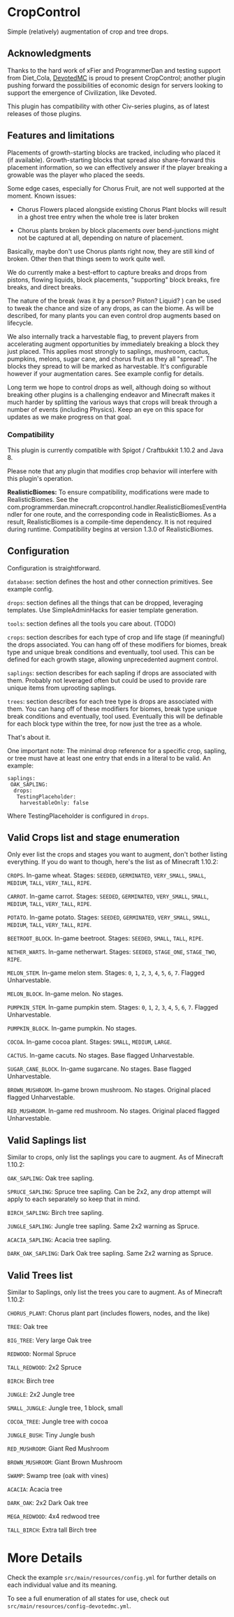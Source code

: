 CropControl
===========

Simple (relatively) augmentation of crop and tree drops.

## Acknowledgments

Thanks to the hard work of xFier and ProgrammerDan and testing support from Diet_Cola, [DevotedMC](https://www.devotedmc.com) is proud to present CropControl; another plugin pushing forward the possibilities of economic design for servers looking to support the emergence of Civilization, like Devoted. 

This plugin has compatibility with other Civ-series plugins, as of latest releases of those plugins.

## Features and limitations

Placements of growth-starting blocks are tracked, including who placed it (if available). Growth-starting blocks that spread also share-forward this placement information, so we can effectively answer if the player breaking a growable was the player who placed the seeds.

Some edge cases, especially for Chorus Fruit, are not well supported at the moment. Known issues:

* Chorus Flowers placed alongside existing Chorus Plant blocks will result in a ghost tree entry when the whole tree is later broken

* Chorus plants broken by block placements over bend-junctions might not be captured at all, depending on nature of placement.

Basically, maybe don't use Chorus plants right now, they are still kind of broken. Other then that things seem to work quite well.

We do currently make a best-effort to capture breaks and drops from pistons, flowing liquids, block placements, "supporting" block breaks,
fire breaks, and direct breaks. 

The nature of the break (was it by a person? Piston? Liquid? ) can be used to tweak the chance and size of any drops, as can the biome. As will
be described, for many plants you can even control drop augments based on lifecycle.

We also internally track a harvestable flag, to prevent players from accelerating augment opportunities by immediately breaking a block they just placed. This applies most strongly to saplings, mushroom, cactus, pumpkins, melons, sugar cane, and chorus fruit as they all "spread". The blocks they spread to will be marked as harvestable. It's configurable however if your augmentation cares. See example config for details.

Long term we hope to control drops as well, although doing so without breaking other plugins is a challenging endeavor and Minecraft makes it much harder by splitting the various ways that crops will break through a number of events (including Physics). Keep an eye on this space for updates as we make progress on that goal.

### Compatibility

This plugin is currently compatible with Spigot / Craftbukkit 1.10.2 and Java 8.

Please note that any plugin that modifies crop behavior will interfere with this plugin's operation.

**RealisticBiomes:** To ensure compatibility, modifications were made to RealisticBiomes. See the com.programmerdan.minecraft.cropcontrol.handler.RealisticBiomesEventHandler for one route, and the corresponding code in RealisticBiomes. As a result, RealisticBiomes is a compile-time dependency. It is not required during runtime. Compatibility begins at version 1.3.0 of RealisticBiomes.

## Configuration

Configuration is straightforward.

`database`: section defines the host and other connection primitives. See example config.

`drops`: section defines all the things that can be dropped, leveraging templates. Use SimpleAdminHacks for easier template generation.

`tools`: section defines all the tools you care about. (TODO)

`crops`: section describes for each type of crop and life stage (if meaningful) the drops associated.
  You can hang off of these modifiers for biomes, break type and unique break conditions and eventually, tool used.
  This can be defined for each growth stage, allowing unprecedented augment control.

`saplings`: section describes for each sapling if drops are associated with them. Probably not leveraged
  often but could be used to provide rare unique items from uprooting saplings.

`trees`: section describes for each tree type is drops are associated with them.
  You can hang off of these modifiers for biomes, break type unique break conditions and eventually, tool used.
  Eventually this will be definable for each block type within the tree, for now just the tree as a whole.

That's about it.

One important note: The minimal drop reference for a specific crop, sapling, or tree must have at least one entry that ends in a literal
 to be valid. An example:

```
saplings:
 OAK_SAPLING:
  drops:
   TestingPlaceholder:
    harvestableOnly: false
```

Where TestingPlaceholder is configured in `drops`. 

## Valid Crops list and stage enumeration

Only ever list the crops and stages you want to augment, don't bother listing everything. If you do want to though, here's the list as of
Minecraft 1.10.2:

`CROPS`. In-game wheat. Stages: `SEEDED`, `GERMINATED`, `VERY_SMALL`, `SMALL`, `MEDIUM`, `TALL`, `VERY_TALL`, `RIPE`.

`CARROT`. In-game carrot. Stages: `SEEDED`, `GERMINATED`, `VERY_SMALL`, `SMALL`, `MEDIUM`, `TALL`, `VERY_TALL`, `RIPE`.

`POTATO`. In-game potato. Stages: `SEEDED`, `GERMINATED`, `VERY_SMALL`, `SMALL`, `MEDIUM`, `TALL`, `VERY_TALL`, `RIPE`.

`BEETROOT_BLOCK`. In-game beetroot. Stages: `SEEDED`, `SMALL`, `TALL`, `RIPE`.

`NETHER_WARTS`. In-game netherwart. Stages: `SEEDED`, `STAGE_ONE`, `STAGE_TWO`, `RIPE`.

`MELON_STEM`. In-game melon stem. Stages: `0`, `1`, `2`, `3`, `4`, `5`, `6`, `7`. Flagged Unharvestable.

`MELON_BLOCK`. In-game melon. No stages.

`PUMPKIN_STEM`. In-game pumpkin stem. Stages: `0`, `1`, `2`, `3`, `4`, `5`, `6`, `7`. Flagged Unharvestable.

`PUMPKIN_BLOCK`. In-game pumpkin. No stages.

`COCOA`. In-game cocoa plant. Stages: `SMALL`, `MEDIUM`, `LARGE`.

`CACTUS`. In-game cacuts. No stages. Base flagged Unharvestable.

`SUGAR_CANE_BLOCK`. In-game sugarcane. No stages. Base flagged Unharvestable.

`BROWN_MUSHROOM`. In-game brown mushroom. No stages. Original placed flagged Unharvestable.

`RED_MUSHROOM`. In-game red mushroom. No stages. Original placed flagged Unharvestable.

## Valid Saplings list

Similar to crops, only list the saplings you care to augment. As of Minecraft 1.10.2:

`OAK_SAPLING`: Oak tree sapling.

`SPRUCE_SAPLING`: Spruce tree sapling. Can be 2x2, any drop attempt will apply to each separately so keep that in mind.

`BIRCH_SAPLING`: Birch tree sapling.

`JUNGLE_SAPLING`: Jungle tree sapling. Same 2x2 warning as Spruce.

`ACACIA_SAPLING`: Acacia tree sapling.

`DARK_OAK_SAPLING`: Dark Oak tree sapling. Same 2x2 warning as Spruce.

## Valid Trees list

Similar to Saplings, only list the trees you care to augment. As of Minecraft 1.10.2:

`CHORUS_PLANT`: Chorus plant part (includes flowers, nodes, and the like)

`TREE`: Oak tree

`BIG_TREE`: Very large Oak tree

`REDWOOD`: Normal Spruce

`TALL_REDWOOD`: 2x2 Spruce

`BIRCH`: Birch tree

`JUNGLE`: 2x2 Jungle tree

`SMALL_JUNGLE`: Jungle tree, 1 block, small

`COCOA_TREE`: Jungle tree with cocoa

`JUNGLE_BUSH`: Tiny Jungle bush

`RED_MUSHROOM`: Giant Red Mushroom

`BROWN_MUSHROOM`: Giant Brown Mushroom

`SWAMP`: Swamp tree (oak with vines)

`ACACIA`: Acacia tree

`DARK_OAK`: 2x2 Dark Oak tree

`MEGA_REDWOOD`: 4x4 redwood tree

`TALL_BIRCH`: Extra tall Birch tree

More Details
============

Check the example `src/main/resources/config.yml` for further details on each individual value and its meaning.

To see a full enumeration of all states for use, check out `src/main/resources/config-devotedmc.yml`.
